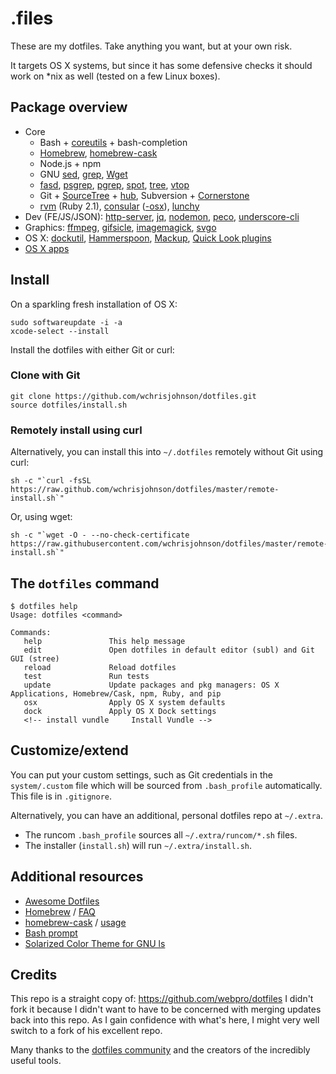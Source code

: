 # .files

These are my dotfiles. Take anything you want, but at your own risk.

It targets OS X systems, but since it has some defensive checks it should work on *nix as well (tested on a few Linux boxes).

## Package overview

* Core
    * Bash + [coreutils](http://en.wikipedia.org/wiki/GNU_Core_Utilities) + bash-completion
    * [Homebrew](http://brew.sh/), [homebrew-cask](http://caskroom.io/)
    * Node.js + npm
    * GNU [sed](http://www.gnu.org/software/sed/), [grep](https://www.gnu.org/software/grep/), [Wget](https://www.gnu.org/software/wget/)
    * [fasd](https://github.com/clvv/fasd), [psgrep](https://github.com/jvz/psgrep/blob/master/psgrep), [pgrep](http://linux.die.net/man/1/pgrep), [spot](https://github.com/guille/spot), [tree](http://mama.indstate.edu/users/ice/tree/), [vtop](https://github.com/MrRio/vtop)
    * Git + [SourceTree](http://www.sourcetreeapp.com) + [hub](http://hub.github.com/), Subversion + [Cornerstone](https://www.zennaware.com/cornerstone/)
    * [rvm](https://rvm.io/) (Ruby 2.1), [consular](https://github.com/achiu/consular) ([-osx](https://github.com/achiu/consular-osx)), [lunchy](https://github.com/eddiezane/lunchy)
* Dev (FE/JS/JSON): [http-server](https://github.com/nodeapps/http-server), [jq](http://stedolan.github.io/jq/), [nodemon](http://nodemon.io), [peco](http://peco.github.io), [underscore-cli](https://github.com/ddopson/underscore-cli)
* Graphics: [ffmpeg](https://www.ffmpeg.org), [gifsicle](http://www.lcdf.org/gifsicle), [imagemagick](http://www.imagemagick.org), [svgo](https://github.com/svg/svgo)
* OS X: [dockutil](https://github.com/kcrawford/dockutil), [Hammerspoon](http://www.hammerspoon.org/), [Mackup](https://github.com/lra/mackup), [Quick Look plugins](https://github.com/sindresorhus/quick-look-plugins)
* [OS X apps](https://github.com/webpro/dotfiles/blob/master/install/brew-cask.sh)

## Install

On a sparkling fresh installation of OS X:

    sudo softwareupdate -i -a
    xcode-select --install

Install the dotfiles with either Git or curl:

### Clone with Git

    git clone https://github.com/wchrisjohnson/dotfiles.git
    source dotfiles/install.sh

### Remotely install using curl

Alternatively, you can install this into `~/.dotfiles` remotely without Git using curl:

    sh -c "`curl -fsSL https://raw.github.com/wchrisjohnson/dotfiles/master/remote-install.sh`"

Or, using wget:

    sh -c "`wget -O - --no-check-certificate https://raw.githubusercontent.com/wchrisjohnson/dotfiles/master/remote-install.sh`"

## The `dotfiles` command

    $ dotfiles help
    Usage: dotfiles <command>

    Commands:
       help               This help message
       edit               Open dotfiles in default editor (subl) and Git GUI (stree)
       reload             Reload dotfiles
       test               Run tests
       update             Update packages and pkg managers: OS X Applications, Homebrew/Cask, npm, Ruby, and pip
       osx                Apply OS X system defaults
       dock               Apply OS X Dock settings
       <!-- install vundle     Install Vundle -->

## Customize/extend

You can put your custom settings, such as Git credentials in the `system/.custom` file which will be sourced from `.bash_profile` automatically. This file is in `.gitignore`.

Alternatively, you can have an additional, personal dotfiles repo at `~/.extra`.

* The runcom `.bash_profile` sources all `~/.extra/runcom/*.sh` files.
* The installer (`install.sh`) will run `~/.extra/install.sh`.

## Additional resources

* [Awesome Dotfiles](https://github.com/webpro/awesome-dotfiles)
* [Homebrew](http://brew.sh/) / [FAQ](https://github.com/Homebrew/homebrew/wiki/FAQ)
* [homebrew-cask](http://caskroom.io/) / [usage](https://github.com/phinze/homebrew-cask/blob/master/USAGE.md)
* [Bash prompt](http://wiki.archlinux.org/index.php/Color_Bash_Prompt)
* [Solarized Color Theme for GNU ls](https://github.com/seebi/dircolors-solarized)

## Credits

This repo is a straight copy of: https://github.com/webpro/dotfiles  I didn't fork it because I didn't want to have to be concerned with merging updates back into this repo. As I gain confidence with what's here, I might very well switch to a fork of his excellent repo.

Many thanks to the [dotfiles community](http://dotfiles.github.io/) and the creators of the incredibly useful tools.
